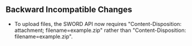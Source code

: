 ## Backward Incompatible Changes

- To upload files, the SWORD API now requires "Content-Disposition: attachment; filename=example.zip" rather than "Content-Disposition: filename=example.zip".

